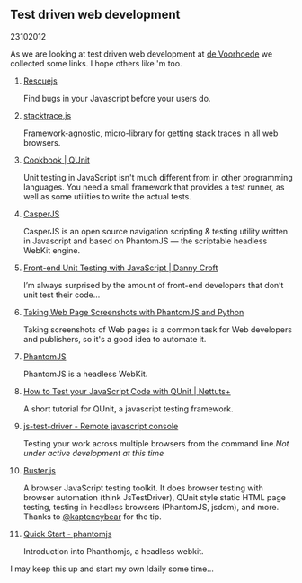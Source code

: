 <article><h1>Test driven web development</h1><time><span class="day">23</span><span class="month">10</span><span class="year">2012</span></time><p>As we are looking at test driven web development at <a href="http://voorhoede.nl">de Voorhoede</a> we collected some links. I hope others like 'm too.</p>		<ol class="linkbait">			<li><a href="http://rescuejs.com/">Rescuejs</a><p>Find bugs in your Javascript before your users do.</p></li>			<li><a href="http://stacktracejs.com/">stacktrace.js</a><p>Framework-agnostic, micro-library for getting stack traces in all web browsers.</p></li>			<li><a href="http://qunitjs.com/cookbook/">Cookbook | QUnit</a><p>Unit testing in JavaScript isn't much different from in other programming languages. You need a small framework that provides a test runner, as well as some utilities to write the actual tests.</p></li>			<li><a href="http://casperjs.org/index.html">CasperJS</a><p>CasperJS is an open source navigation scripting & testing utility written in Javascript and based on PhantomJS — the scriptable headless WebKit engine.</p></li>			<li><a href="http://dannycroft.co.uk/front-end-unit-testing-with-javascript/">Front-end Unit Testing with JavaScript | Danny Croft</a><p>I’m always surprised by the amount of front-end developers that don’t unit test their code...</p></li>			<li><a href="http://geeksta.net/geeklog/web-page-screenshots-phantomjs-python/">Taking Web Page Screenshots with PhantomJS and Python</a><p>Taking screenshots of Web pages is a common task for Web developers and publishers, so it's a good idea to automate it.</p></li>						<li><a href="http://javascriptmvc.com/docs.html#!funcunit.phantomjs">PhantomJS</a><p>PhantomJS is a headless WebKit.</p></li>			<li><a href="http://net.tutsplus.com/tutorials/javascript-ajax/how-to-test-your-javascript-code-with-qunit/">How to Test your JavaScript Code with QUnit | Nettuts+</a><p>A short tutorial for QUnit, a javascript testing framework.</p></li>			<li><a href="http://code.google.com/p/js-test-driver/">js-test-driver - Remote javascript console</a><p>Testing your work across multiple browsers from the command line.<em>Not under active development at this time</em></p></li><li><a href="http://docs.busterjs.org/en/latest/">Buster.js</a><p>A browser JavaScript testing toolkit. It does browser testing with browser automation (think JsTestDriver), QUnit style static HTML page testing, testing in headless browsers (PhantomJS, jsdom), and more. <br>Thanks to <a href="http://twitter.com/kaptencybear">@kaptencybear</a> for the tip.</p>			<li><a href="https://github.com/ariya/phantomjs/wiki/Quick-Start">Quick Start - phantomjs</a><p>Introduction into Phanthomjs, a headless webkit.</p></li>		</ol><p>I may keep this up and start my own !daily some time...</p></article>